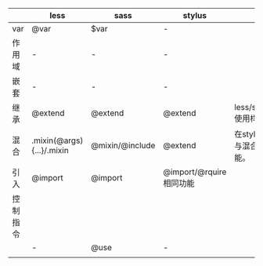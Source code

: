 ||less|sass|stylus|||
|-|-|-|-|-|-|
|var|@var|$var|-|||
|作用域|-|-|-|||
|嵌套|-|-|-|||
|继承|@extend|@extend|@extend|less/sass/stylus使用样式覆盖。||
|混合|.mixin(@args){...}/.mixin|@mixin/@include|@extend|在stylus中继承与混合是同一功能。||
|引入|@import|@import|@import/@rquire相同功能|||
|控制指令||||||
||-|@use|-|||
|||||||
